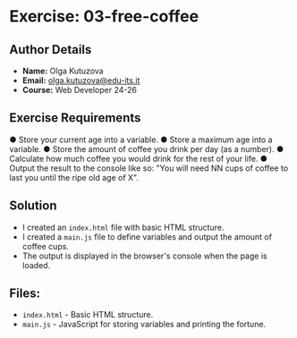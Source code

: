 # Exercise: 03-free-coffee

## Author Details
- **Name:** Olga Kutuzova  
- **Email:** olga.kutuzova@edu-its.it  
- **Course:** Web Developer 24-26


## Exercise Requirements
● Store your current age into a variable.
● Store a maximum age into a variable.
● Store the amount of coffee you drink per day (as a number).
● Calculate how much coffee you would drink for the rest of your life.
● Output the result to the console like so: "You will need NN cups of coffee to last you until the 
ripe old age of X".

## Solution
- I created an `index.html` file with basic HTML structure.
- I created a `main.js` file to define variables and output the amount of coffee cups.
- The output is displayed in the browser's console when the page is loaded.

## Files:
- `index.html` - Basic HTML structure.
- `main.js` - JavaScript for storing variables and printing the fortune.